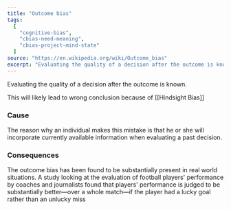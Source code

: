 ```yaml
---
title: "Outcome bias"
tags:
  [
    "cognitive-bias",
    "cbias-need-meaning",
    "cbias-project-mind-state"
  ]
source: "https://en.wikipedia.org/wiki/Outcome_bias"
excerpt: "Evaluating the quality of a decision after the outcome is known."
---
```


Evaluating the quality of a decision after the outcome is known. 

This will likely lead to wrong conclusion because of [[Hindsight Bias]]

### Cause

The reason why an individual makes this mistake is that he or she will incorporate currently available information when evaluating a past decision. 

### Consequences

The outcome bias has been found to be substantially present in real world situations. A study looking at the evaluation of football players' performance by coaches and journalists found that players' performance is judged to be substantially better—over a whole match—if the player had a lucky goal rather than an unlucky miss 


